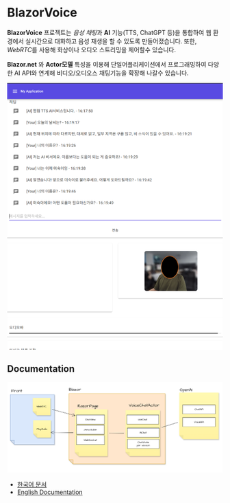 ﻿# BlazorVoice

**BlazorVoice** 프로젝트는 *음성 채팅*과 **AI** 기능(TTS, ChatGPT 등)을 통합하여 
웹 환경에서 실시간으로 대화하고 음성 재생을 할 수 있도록 만들어졌습니다. 
또한, *WebRTC*를 사용해 화상이나 오디오 스트리밍을 제어할수 있습니다.

**Blazor.net** 와 **Actor모델** 특성을 이용해 단일어플리케이션에서 프로그래밍하여
다양한 AI API와 연계해 비디오/오디오스 채팅기능을 확장해 나갈수 있습니다.

![BlazorVoice 소개 이미지](./intro.png)


## Documentation

![BlazorVoiceSystem](./system.png)


- [한국어 문서](./ko/index.md)
- [English Documentation](./en/index.md)



